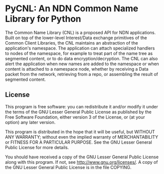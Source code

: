 PyCNL: An NDN Common Name Library for Python
============================================

The Common Name Library (CNL) is a proposed API for NDN applications. Built on
top of the lower-level Interest/Data exchange primitives of the Common Client
Libraries, the CNL maintains an abstraction of the application's namespace. The
application can attach specialized handlers to nodes of the namespace, for
example to treat part of the name tree as segmented content, or to do data
encryption/decryption. The CNL can also alert the application when new names are
added to the namespace or when content is attached to a namespace node, whether
by receiving a Data packet from the network, retrieving from a repo, or
assembling the result of segmented content.


License
-------
This program is free software: you can redistribute it and/or modify
it under the terms of the GNU Lesser General Public License as published by
the Free Software Foundation, either version 3 of the License, or
(at your option) any later version.

This program is distributed in the hope that it will be useful,
but WITHOUT ANY WARRANTY; without even the implied warranty of
MERCHANTABILITY or FITNESS FOR A PARTICULAR PURPOSE.  See the
GNU Lesser General Public License for more details.

You should have received a copy of the GNU Lesser General Public License
along with this program.  If not, see <http://www.gnu.org/licenses/>.
A copy of the GNU Lesser General Public License is in the file COPYING.
